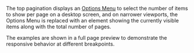 The top pagination displays an [Options Menu](/components/OptionsMenu/examples/) to select the number of items to show per page on a desktop screen, and on narrower viewports, the Options Menu is replaced with an element showing the currently visible items along with the total number of pages.

The examples are shown in a full page preview to demonstrate the responsive behavior at different breakpoints.